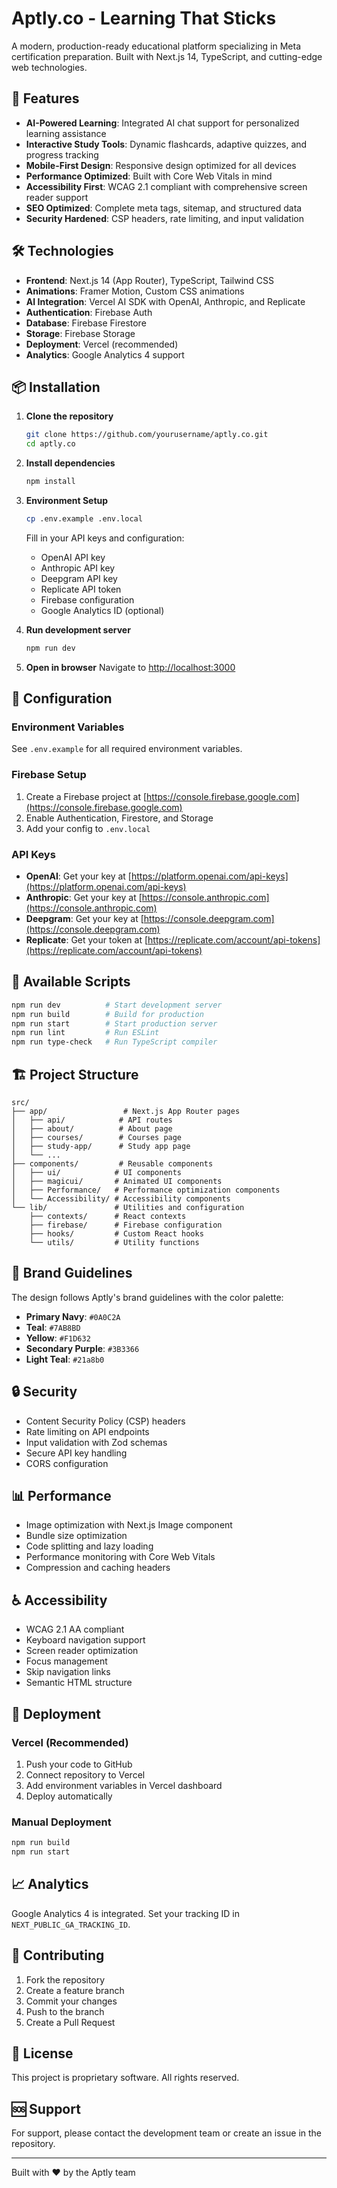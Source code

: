 # Aptly.co - Learning That Sticks

A modern, production-ready educational platform specializing in Meta certification preparation. Built with Next.js 14, TypeScript, and cutting-edge web technologies.

## 🚀 Features

- **AI-Powered Learning**: Integrated AI chat support for personalized learning assistance
- **Interactive Study Tools**: Dynamic flashcards, adaptive quizzes, and progress tracking  
- **Mobile-First Design**: Responsive design optimized for all devices
- **Performance Optimized**: Built with Core Web Vitals in mind
- **Accessibility First**: WCAG 2.1 compliant with comprehensive screen reader support
- **SEO Optimized**: Complete meta tags, sitemap, and structured data
- **Security Hardened**: CSP headers, rate limiting, and input validation

## 🛠️ Technologies

- **Frontend**: Next.js 14 (App Router), TypeScript, Tailwind CSS
- **Animations**: Framer Motion, Custom CSS animations
- **AI Integration**: Vercel AI SDK with OpenAI, Anthropic, and Replicate
- **Authentication**: Firebase Auth
- **Database**: Firebase Firestore  
- **Storage**: Firebase Storage
- **Deployment**: Vercel (recommended)
- **Analytics**: Google Analytics 4 support

## 📦 Installation

1. **Clone the repository**
   ```bash
   git clone https://github.com/yourusername/aptly.co.git
   cd aptly.co
   ```

2. **Install dependencies**
   ```bash
   npm install
   ```

3. **Environment Setup**
   ```bash
   cp .env.example .env.local
   ```
   Fill in your API keys and configuration:
   - OpenAI API key
   - Anthropic API key  
   - Deepgram API key
   - Replicate API token
   - Firebase configuration
   - Google Analytics ID (optional)

4. **Run development server**
   ```bash
   npm run dev
   ```

5. **Open in browser**
   Navigate to [http://localhost:3000](http://localhost:3000)

## 🔧 Configuration

### Environment Variables

See `.env.example` for all required environment variables.

### Firebase Setup

1. Create a Firebase project at [https://console.firebase.google.com](https://console.firebase.google.com)
2. Enable Authentication, Firestore, and Storage
3. Add your config to `.env.local`

### API Keys

- **OpenAI**: Get your key at [https://platform.openai.com/api-keys](https://platform.openai.com/api-keys)
- **Anthropic**: Get your key at [https://console.anthropic.com](https://console.anthropic.com)
- **Deepgram**: Get your key at [https://console.deepgram.com](https://console.deepgram.com)
- **Replicate**: Get your token at [https://replicate.com/account/api-tokens](https://replicate.com/account/api-tokens)

## 📱 Available Scripts

```bash
npm run dev          # Start development server
npm run build        # Build for production
npm run start        # Start production server
npm run lint         # Run ESLint
npm run type-check   # Run TypeScript compiler
```

## 🏗️ Project Structure

```
src/
├── app/                 # Next.js App Router pages
│   ├── api/            # API routes
│   ├── about/          # About page
│   ├── courses/        # Courses page
│   ├── study-app/      # Study app page
│   └── ...
├── components/         # Reusable components
│   ├── ui/            # UI components
│   ├── magicui/       # Animated UI components
│   ├── Performance/   # Performance optimization components
│   └── Accessibility/ # Accessibility components
└── lib/               # Utilities and configuration
    ├── contexts/      # React contexts
    ├── firebase/      # Firebase configuration
    ├── hooks/         # Custom React hooks
    └── utils/         # Utility functions
```

## 🎨 Brand Guidelines

The design follows Aptly's brand guidelines with the color palette:
- **Primary Navy**: `#0A0C2A`
- **Teal**: `#7AB8BD` 
- **Yellow**: `#F1D632`
- **Secondary Purple**: `#3B3366`
- **Light Teal**: `#21a8b0`

## 🔒 Security

- Content Security Policy (CSP) headers
- Rate limiting on API endpoints
- Input validation with Zod schemas
- Secure API key handling
- CORS configuration

## 📊 Performance

- Image optimization with Next.js Image component
- Bundle size optimization
- Code splitting and lazy loading
- Performance monitoring with Core Web Vitals
- Compression and caching headers

## ♿ Accessibility

- WCAG 2.1 AA compliant
- Keyboard navigation support
- Screen reader optimization
- Focus management
- Skip navigation links
- Semantic HTML structure

## 🚀 Deployment

### Vercel (Recommended)

1. Push your code to GitHub
2. Connect repository to Vercel
3. Add environment variables in Vercel dashboard
4. Deploy automatically

### Manual Deployment

```bash
npm run build
npm run start
```

## 📈 Analytics

Google Analytics 4 is integrated. Set your tracking ID in `NEXT_PUBLIC_GA_TRACKING_ID`.

## 🤝 Contributing

1. Fork the repository
2. Create a feature branch
3. Commit your changes
4. Push to the branch
5. Create a Pull Request

## 📄 License

This project is proprietary software. All rights reserved.

## 🆘 Support

For support, please contact the development team or create an issue in the repository.

---

Built with ❤️ by the Aptly team